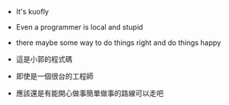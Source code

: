 - It's kuofly
- Even a programmer is local and stupid
- there maybe some way to do things right and do things happy

- 這是小郭的程式碼
- 即使是一個很台的工程師
- 應該還是有能開心做事簡單做事的路線可以走吧

<!---
這是一個很台的程式碼區域
--->
